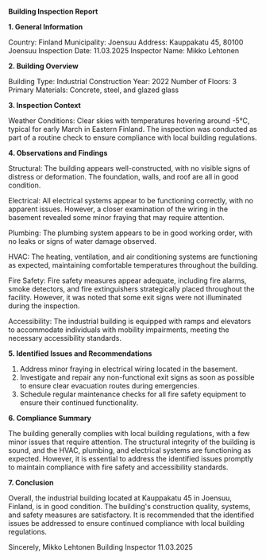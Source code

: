  **Building Inspection Report**

**1. General Information**

Country: Finland
Municipality: Joensuu
Address: Kauppakatu 45, 80100 Joensuu
Inspection Date: 11.03.2025
Inspector Name: Mikko Lehtonen

**2. Building Overview**

Building Type: Industrial
Construction Year: 2022
Number of Floors: 3
Primary Materials: Concrete, steel, and glazed glass

**3. Inspection Context**

Weather Conditions: Clear skies with temperatures hovering around -5°C, typical for early March in Eastern Finland. The inspection was conducted as part of a routine check to ensure compliance with local building regulations.

**4. Observations and Findings**

Structural: The building appears well-constructed, with no visible signs of distress or deformation. The foundation, walls, and roof are all in good condition.

Electrical: All electrical systems appear to be functioning correctly, with no apparent issues. However, a closer examination of the wiring in the basement revealed some minor fraying that may require attention.

Plumbing: The plumbing system appears to be in good working order, with no leaks or signs of water damage observed.

HVAC: The heating, ventilation, and air conditioning systems are functioning as expected, maintaining comfortable temperatures throughout the building.

Fire Safety: Fire safety measures appear adequate, including fire alarms, smoke detectors, and fire extinguishers strategically placed throughout the facility. However, it was noted that some exit signs were not illuminated during the inspection.

Accessibility: The industrial building is equipped with ramps and elevators to accommodate individuals with mobility impairments, meeting the necessary accessibility standards.

**5. Identified Issues and Recommendations**

1. Address minor fraying in electrical wiring located in the basement.
2. Investigate and repair any non-functional exit signs as soon as possible to ensure clear evacuation routes during emergencies.
3. Schedule regular maintenance checks for all fire safety equipment to ensure their continued functionality.

**6. Compliance Summary**

The building generally complies with local building regulations, with a few minor issues that require attention. The structural integrity of the building is sound, and the HVAC, plumbing, and electrical systems are functioning as expected. However, it is essential to address the identified issues promptly to maintain compliance with fire safety and accessibility standards.

**7. Conclusion**

Overall, the industrial building located at Kauppakatu 45 in Joensuu, Finland, is in good condition. The building's construction quality, systems, and safety measures are satisfactory. It is recommended that the identified issues be addressed to ensure continued compliance with local building regulations.

Sincerely,
Mikko Lehtonen
Building Inspector
11.03.2025